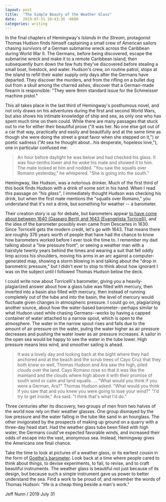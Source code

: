 ```yaml
---
layout: post
title:  "The Simple Beauty of the Weather Glass"
date:   2019-07-31 10:43:36 -0600
categories: writing
---
```

In the final chapters of Hemingway's _Islands In the Stream_, protagonist Thomas Hudson finds himself captaining a small crew of American sailors chasing survivors of a German submarine wreck across the Caribbean during World War II. The Germans, before being discovered, escape the submarine wreck and make it to a remote Caribbean island, then subsequently burn down the few huts they've discovered before stealing a small boat, livestock, and water. Hudson's crew, on routine patrol, stops at the island to refill their water supply only days after the Germans have departed. They discover the murders, and from the rifling on a bullet dug out from a skull among the charred ashes, discover that a German-made firearm is responsible: "They were 9mm standard issue for the Schmeisser machine pistol."

This all takes place in the last third of Hemingway's posthumous novel, and not only draws on his adventures during the first and second World Wars, but also shows his intimate knowledge of ship and sea, as only one who has spent much time on them could. While there are many passages that stuck out to me for either their beautiful prose ("It was her. No one else got out of a car that way, practically and easily and beautifully and at the same time as though she were doing the street a great favor when she stepped on it,") or poetic sadness ("At sea he thought about...his desperate, hopeless love,"), one in particular confused me:

> An hour before daylight he was below and had checked his glass. It was four-tenths lower and he woke his mate and showed it to him. The mate looked at him and nodded. "You saw the squalls over Romano yesterday," he whispered. "She is going into the south."

Hemingway, like Hudson, was a notorious drinker. Much of the first third of this book finds Hudson with a drink of some sort in his hand. When I read this passage on _"his glass"_, I immediately thought Hudson was checking his drink, but when the first mate mentions the "squalls over Romano," you understand that it's not a drink, but something for weather -- a barometer.

Their creation story is up for debate, but barometers appear [to have come about between 1640 (Gasparo Berti) and 1643 (Evangelista Torricelli)](https://en.wikipedia.org/wiki/Barometer), and the idea of the barometer possibly even came from Descartes in 1630. Since Torricelli gets the modern credit, let's go with 1643. That means there are roughly 376 years worth of people that have had the chance to know how barometers worked before I ever took the time to. I remember my dad talking about a "low pressure front", or seeing a weather man with a hairstyle twenty years behind the times and wearing a suit that fell oddly limp across his shoulders, moving his arms in an arc against a computer-generated map, showing a storm blowing in and talking about the "drop in barometric pressure," but I didn't ever to stop to think about how ignorant I was on the subject until I followed Thomas Hudson below the deck. 

I could write now about Torricelli's barometer, giving you a heavily-plagiarized answer about how a glass tube was filled with mercury, then inverted into a basin also filled with mercury, then instead of running completely out of the tube and into the basin, the level of mercury would fluctuate given changes in atmospheric pressure. I could go on, plagiarizing another source, about how the water-based barometer--perhaps similar to what Hudson used while chasing Germans--works by having a capped container of water attached to a narrow spout, which is open to the atmosphere. The water in the narrow spout rises and falls due to the amount of air pressure on the water, puling the water higher as air pressure decreases and pushing the water lower as air pressure increases. A sailor in the open sea would be happy to see the water in the tube lower. High pressure means less wind, and smoother sailing is ahead. 

> It was a lovely day and looking back at the bight where they had anchored and at the beach and the scrub trees of Cayo Cruz that they both knew so well, Thomas Hudson and Ara saw the high, piled clouds over the land. Cayo Romano rose so that it was like the mainland and the clouds where high above it with their promise of south wind or calm and land squalls.
> ...
> "What would you think if you were a German, Ara?" Thomas Hudson asked. "What would you think if you saw that and you knew you were going to lose your wind?" "I'd try to get inside," Ara said. "I think that's what I'd do."

Three centuries after its discovery, two groups of men from two halves of the world now rely on their weather glasses. One group dismayed by the low pressure and the water falling in the tube like sand in an hourglass. The other invigorated by the prospects of making up ground on a quarry with a three-day head start. Had the weather glass tube been filled with high water, the Germans could've expected favorable winds, and increased their odds of escape into the vast, anonymous sea. Instead, Hemingway gives the Americans one final chance.

Take the time to look at pictures of a weather glass, or its earliest cousin in the form of [Goethe's barometer](https://www.curiousminds.co.uk/the-goethe-barometer.html). Look back at a time where people cared to think about things, to devise experiments, to fail, to revise, and to craft beautiful instruments. The weather glass is beautiful not just because of its design, but because such a simple instrument gave us power to better understand the sea. Find a work to be proud of, and remember the words of Thomas Hudson: "life is a cheap thing beside a man's work." 

Jeff Nunn / 2019 July 31